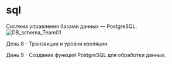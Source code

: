 # sql

Система управления базами данных — PostgreSQL.
![DB_schema_Team01](https://github.com/user-attachments/assets/0ca56620-9a2f-4444-a049-adac5c01f1f4)

День 8 - Транзакции и уровни изоляции.

День 9 - Создание функций PostgreSQL для обработки данных.
